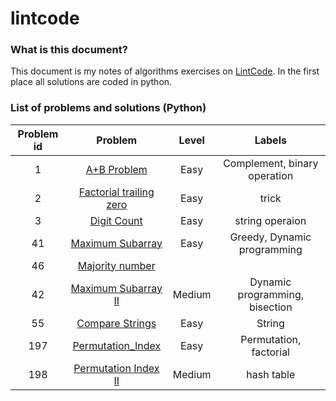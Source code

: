 # lintcode

### What is this document?
This document is my notes of algorithms exercises on [LintCode](http://lintcode.com). In the first place all solutions are coded in python.

### List of problems and solutions (Python)
| Problem id | Problem | Level | Labels |
|:----------:|:-------:|:-----:|:------:|
|1|[A+B Problem](https://github.com/mogolola/lintcode/blob/master/python/1_A%2BB_Problem.py)|Easy|Complement, binary operation|
|2|[Factorial trailing zero](https://github.com/mogolola/lintcode/blob/master/python/2_Trailing%20Zeros.py)|Easy|trick|
|3|[Digit Count](https://github.com/mogolola/lintcode/blob/master/python/3_Digit_count.py)|Easy|string operaion|
|41|[Maximum Subarray](https://github.com/mogolola/lintcode/blob/master/python/41_Maximum_Subarray.py)|Easy|Greedy, Dynamic programming|
|46|[Majority number](https://github.com/mogolola/lintcode/blob/master/python/46_Majority_Number.py)
|42|[Maximum Subarray II](https://github.com/mogolola/lintcode/blob/master/python/42_Maximum_Subarray_2.py)|Medium|Dynamic programming, bisection|
|55|[Compare Strings](https://github.com/mogolola/lintcode/blob/master/python/55_Compare_strings.py)|Easy|String|
|197|[Permutation_Index](https://github.com/mogolola/lintcode/blob/master/python/197_Permutation_Index.py)|Easy|Permutation, factorial|
|198|[Permutation Index II](https://github.com/mogolola/lintcode/blob/master/python/198_Permutation_Index_II.py)|Medium|hash table|
